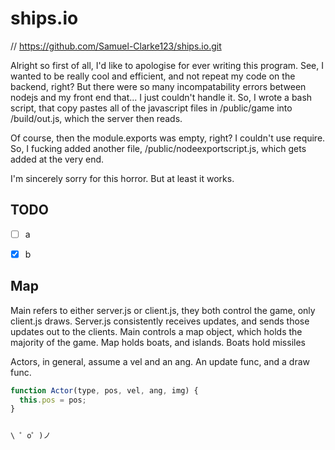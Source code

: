 
# ships.io

// https://github.com/Samuel-Clarke123/ships.io.git

Alright so first of all, I'd like to apologise for ever writing this program.
See, I wanted to be really cool and efficient, and not repeat my code on the backend, right?
But there were so many incompatability errors between nodejs and my front end that... I just couldn't handle it.
So, I wrote a bash script, that copy pastes all of the javascript files in /public/game into /build/out.js,
which the server then reads.

Of course, then the module.exports was empty, right? I couldn't use require.
So, I fucking added another file, /public/nodeexportscript.js, which gets added at the very end.

I'm sincerely sorry for this horror. But at least it works.

## TODO

- [ ] a
- [x] b


## Map

Main refers to either server.js or client.js, they both control the game, only client.js draws.
Server.js consistently receives updates, and sends those updates out to the clients.
Main controls a map object, which holds the majority of the game.
Map holds boats, and islands.
Boats hold missiles

Actors, in general, assume a vel and an ang. An update func, and a draw func.

```javascript
function Actor(type, pos, vel, ang, img) {
  this.pos = pos;
}


\ ゜o゜)ノ